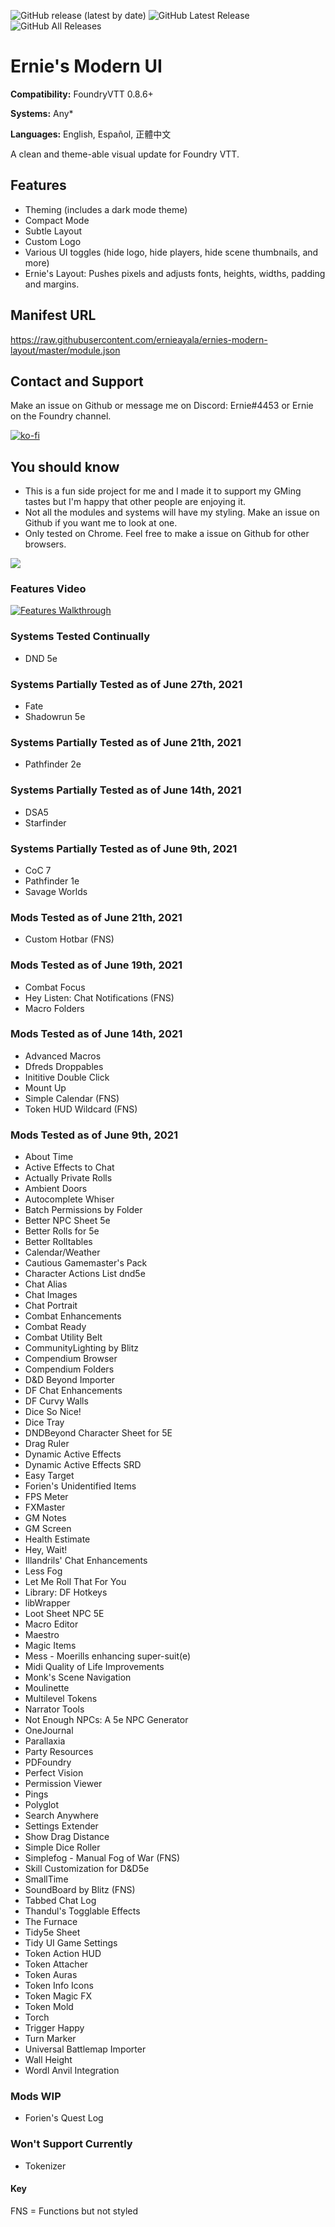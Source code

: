 ![GitHub release (latest by date)](https://img.shields.io/github/v/release/ernieayala/ernies-modern-layout?style=flat-square)
![GitHub Latest Release](https://img.shields.io/github/downloads/ernieayala/ernies-modern-layout/latest/total?style=flat-square)
![GitHub All Releases](https://img.shields.io/github/downloads/ernieayala/ernies-modern-layout/total?label=total%20downloads&style=flat-square)

# Ernie's Modern UI
**Compatibility:** FoundryVTT 0.8.6+

**Systems:** Any*

**Languages:** English, Español, 正體中文

A clean and theme-able visual update for Foundry VTT.

## Features
- Theming (includes a dark mode theme)
- Compact Mode
- Subtle Layout
- Custom Logo
- Various UI toggles (hide logo, hide players, hide scene thumbnails, and more)
- Ernie's Layout: Pushes pixels and adjusts fonts, heights, widths, padding and margins.

## Manifest URL
https://raw.githubusercontent.com/ernieayala/ernies-modern-layout/master/module.json

## Contact and Support
Make an issue on Github or message me on Discord: Ernie#4453 or Ernie on the Foundry channel.

[![ko-fi](https://ko-fi.com/img/githubbutton_sm.svg)](https://ko-fi.com/T6T24X2VD)

## You should know
- This is a fun side project for me and I made it to support my GMing tastes but I'm happy that other people are enjoying it.
- Not all the modules and systems will have my styling. Make an issue on Github if you want me to look at one.
- Only tested on Chrome. Feel free to make a issue on Github for other browsers.

<img src="https://github.com/ernieayala/ernies-modern-layout/raw/master/images/eml-default.jpg"
     style="max-width: 100%;" />
     
### Features Video
[![Features Walkthrough](https://img.youtube.com/vi/bU7sclPTFQU/0.jpg)](https://www.youtube.com/watch?v=bU7sclPTFQU)

### Systems Tested Continually
- DND 5e

### Systems Partially Tested as of June 27th, 2021
- Fate
- Shadowrun 5e

### Systems Partially Tested as of June 21th, 2021
- Pathfinder 2e

### Systems Partially Tested as of June 14th, 2021
- DSA5
- Starfinder

### Systems Partially Tested as of June 9th, 2021
- CoC 7
- Pathfinder 1e
- Savage Worlds

### Mods Tested as of June 21th, 2021
- Custom Hotbar (FNS)

### Mods Tested as of June 19th, 2021
- Combat Focus
- Hey Listen: Chat Notifications (FNS)
- Macro Folders

### Mods Tested as of June 14th, 2021
- Advanced Macros
- Dfreds Droppables
- Inititive Double Click
- Mount Up
- Simple Calendar (FNS)
- Token HUD Wildcard (FNS)

### Mods Tested as of June 9th, 2021
- About Time
- Active Effects to Chat
- Actually Private Rolls
- Ambient Doors
- Autocomplete Whiser
- Batch Permissions by Folder
- Better NPC Sheet 5e
- Better Rolls for 5e
- Better Rolltables
- Calendar/Weather
- Cautious Gamemaster's Pack
- Character Actions List dnd5e
- Chat Alias
- Chat Images
- Chat Portrait
- Combat Enhancements
- Combat Ready
- Combat Utility Belt
- CommunityLighting by Blitz
- Compendium Browser
- Compendium Folders
- D&D Beyond Importer
- DF Chat Enhancements
- DF Curvy Walls
- Dice So Nice!
- Dice Tray
- DNDBeyond Character Sheet for 5E
- Drag Ruler
- Dynamic Active Effects
- Dynamic Active Effects SRD
- Easy Target
- Forien's Unidentified Items
- FPS Meter
- FXMaster
- GM Notes
- GM Screen
- Health Estimate
- Hey, Wait!
- Illandrils' Chat Enhancements
- Less Fog
- Let Me Roll That For You
- Library: DF Hotkeys
- libWrapper
- Loot Sheet NPC 5E
- Macro Editor
- Maestro
- Magic Items
- Mess - Moerills enhancing super-suit(e)
- Midi Quality of Life Improvements
- Monk's Scene Navigation
- Moulinette
- Multilevel Tokens
- Narrator Tools
- Not Enough NPCs: A 5e NPC Generator
- OneJournal
- Parallaxia
- Party Resources
- PDFoundry
- Perfect Vision
- Permission Viewer
- Pings
- Polyglot
- Search Anywhere
- Settings Extender
- Show Drag Distance
- Simple Dice Roller
- Simplefog - Manual Fog of War (FNS)
- Skill Customization for D&D5e
- SmallTime
- SoundBoard by Blitz (FNS)
- Tabbed Chat Log
- Thandul's Togglable Effects
- The Furnace
- Tidy5e Sheet
- Tidy UI Game Settings
- Token Action HUD
- Token Attacher
- Token Auras
- Token Info Icons
- Token Magic FX
- Token Mold
- Torch
- Trigger Happy
- Turn Marker
- Universal Battlemap Importer
- Wall Height
- Wordl Anvil Integration

### Mods WIP
- Forien's Quest Log

### Won't Support Currently
- Tokenizer

#### Key
FNS = Functions but not styled
